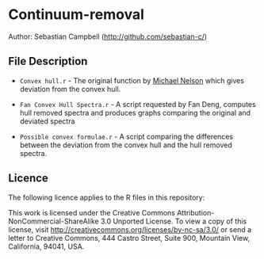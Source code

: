 Continuum-removal
=================
Author: Sebastian Campbell (http://github.com/sebastian-c/)

## File Description

* `Convex hull.r` - The original function by [Michael Nelson](http://github.com/mnel) which gives deviation from the convex hull.

* `Fan Convex Hull Spectra.r` - A script requested by Fan Deng, computes hull removed spectra and produces graphs comparing the original and deviated spectra

* `Possible convex formulae.r` - A script comparing the differences between the deviation from the convex hull and the hull removed spectra.

## Licence

The following licence applies to the R files in this repository:

This work is licensed under the Creative Commons Attribution-NonCommercial-ShareAlike 3.0 Unported License. To view a copy of this license, visit http://creativecommons.org/licenses/by-nc-sa/3.0/ or send a letter to Creative Commons, 444 Castro Street, Suite 900, Mountain View, California, 94041, USA.